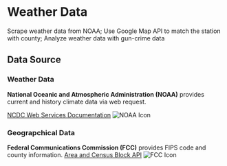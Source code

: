 # Weather Data
Scrape weather data from NOAA; Use Google Map API to match the station with county; Analyze weather data with gun-crime data

## Data Source

### Weather Data
**National Oceanic and Atmospheric Administration (NOAA)** provides current and history climate data via web request.

[NCDC Web Services Documentation](https://www.ncdc.noaa.gov/cdo-web/webservices/v2)
![NOAA Icon](https://nsd.rdc.noaa.gov/images/NOAA_emblem.png)

### Geograpchical Data
**Federal Communications Commission (FCC)** provides FIPS code and county information.
[Area and Census Block API](https://geo.fcc.gov/api/census/)
![FCC Icon](https://www.duluthnewstribune.com/sites/default/files/styles/16x9_620/public/fieldimages/1/1024/fcclogo.jpg?itok=G_A0TSxp)


